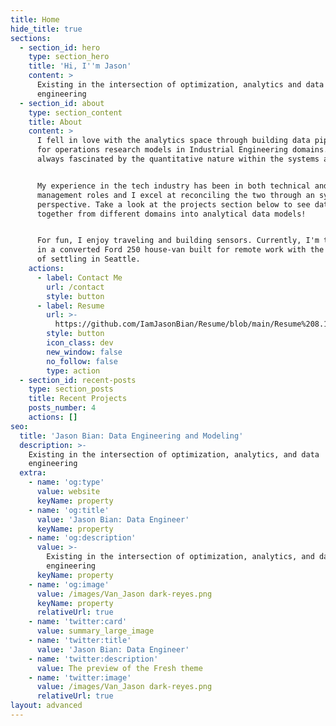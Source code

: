 ```yaml
---
title: Home
hide_title: true
sections:
  - section_id: hero
    type: section_hero
    title: 'Hi, I''m Jason'
    content: >
      Existing in the intersection of optimization, analytics and data
      engineering 
  - section_id: about
    type: section_content
    title: About
    content: >
      I fell in love with the analytics space through building data pipelines
      for operations research models in Industrial Engineering domains. I was
      always fascinated by the quantitative nature within the systems around us.


      My experience in the tech industry has been in both technical and program
      management roles and I excel at reconciling the two through an systems
      perspective. Take a look at the projects section below to see data coming
      together from different domains into analytical data models!


      For fun, I enjoy traveling and building sensors. Currently, I'm traveling
      in a converted Ford 250 house-van built for remote work with the intention
      of settling in Seattle.
    actions:
      - label: Contact Me
        url: /contact
        style: button
      - label: Resume
        url: >-
          https://github.com/IamJasonBian/Resume/blob/main/Resume%208.15.2021.pdf
        style: button
        icon_class: dev
        new_window: false
        no_follow: false
        type: action
  - section_id: recent-posts
    type: section_posts
    title: Recent Projects
    posts_number: 4
    actions: []
seo:
  title: 'Jason Bian: Data Engineering and Modeling'
  description: >-
    Existing in the intersection of optimization, analytics, and data
    engineering
  extra:
    - name: 'og:type'
      value: website
      keyName: property
    - name: 'og:title'
      value: 'Jason Bian: Data Engineer'
      keyName: property
    - name: 'og:description'
      value: >-
        Existing in the intersection of optimization, analytics, and data
        engineering
      keyName: property
    - name: 'og:image'
      value: /images/Van_Jason dark-reyes.png
      keyName: property
      relativeUrl: true
    - name: 'twitter:card'
      value: summary_large_image
    - name: 'twitter:title'
      value: 'Jason Bian: Data Engineer'
    - name: 'twitter:description'
      value: The preview of the Fresh theme
    - name: 'twitter:image'
      value: /images/Van_Jason dark-reyes.png
      relativeUrl: true
layout: advanced
---
```


